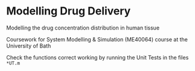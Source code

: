 # Modelling Drug Delivery
Modelling the drug concentration distribution in human tissue

Coursework for System Modelling & Simulation (ME40064) course at the University of Bath

Check the functions correct working by running the Unit Tests in the files `*UT.m`